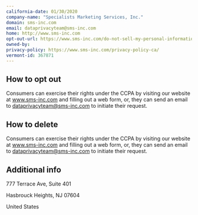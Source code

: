 ```yaml
---
california-date: 01/30/2020
company-name: "Specialists Marketing Services, Inc."
domain: sms-inc.com
email: dataprivacyteam@sms-inc.com
home: http://www.sms-inc.com
opt-out-url: https://www.sms-inc.com/do-not-sell-my-personal-information/
owned-by: 
privacy-policy: https://www.sms-inc.com/privacy-policy-ca/
vermont-id: 367871
---
```



## How to opt out


Consumers can exercise their rights under the CCPA by visiting our website at www.sms-inc.com and filling out a web form, or, they can send an email to dataprivacyteam@sms-inc.com to initiate their request.

## How to delete


Consumers can exercise their rights under the CCPA by visiting our website at www.sms-inc.com and filling out a web form, or, they can send an email to dataprivacyteam@sms-inc.com to initiate their request.

## Additional info


777 Terrace Ave, Suite 401

Hasbrouck Heights, NJ 07604

United States














